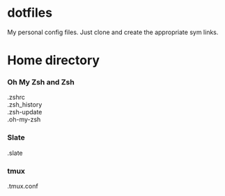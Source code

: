 dotfiles
========

My personal config files. Just clone and create the appropriate sym links.

Home directory
==============
### Oh My Zsh and Zsh
.zshrc  
.zsh_history  
.zsh-update  
.oh-my-zsh
### Slate
.slate
### tmux
.tmux.conf